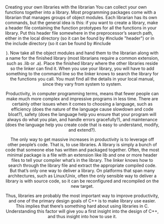 Creating your own libraries with the librarian
You can collect your own functions together into a library. Most
programming packages come with a librarian that manages groups
of object modules. Each librarian has its own commands, but the
general idea is this: if you want to create a library, make a header
file containing the function prototypes for all the functions in your
library. Put this header file somewhere in the preprocessor’s search
path, either in the local directory (so it can be found by #include
"header") or in the include directory (so it can be found by
  #include <header>). Now take all the object modules and hand
them to the librarian along with a name for the finished library
(most librarians require a common extension, such as .lib or .a).
Place the finished library where the other libraries reside so the
linker can find it. When you use your library, you will have to add
something to the command line so the linker knows to search the
library for the functions you call. You must find all the details in
your local manual, since they vary from system to system.

Productivity, in computer programming terms, means that fewer
people can make much more complex and impressive programs in
less time. There are certainly other issues when it comes to
choosing a language, such as efficiency (does the nature of the
language cause slowdown and code bloat?), safety (does the
language help you ensure that your program will always do what
you plan, and handle errors gracefully?), and maintenance (does
the language help you create code that is easy to understand,
modify, and extend?).

The only way to get massive increases in
productivity is to leverage off other people’s code. That is, to use
libraries.
A library is simply a bunch of code that someone else has written
and packaged together. Often, the most minimal package is a file
with an extension like lib and one or more header files to tell your
compiler what’s in the library. The linker knows how to search
through the library file and extract the appropriate compiled code.
But that’s only one way to deliver a library. On platforms that span
many architectures, such as Linux/Unix, often the only sensible
way to deliver a library is with source code, so it can be
reconfigured and recompiled on the new target.

Thus, libraries are probably the most important way to improve
productivity, and one of the primary design goals of C++ is to
make library use easier. This implies that there’s something hard
about using libraries in C. Understanding this factor will give you a
first insight into the design of C++, and thus insight into how to use
it.
